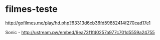 # filmes-teste

http://gofilmes.me/play/hd.php?63313d6cb36fd59852414f270cad17e1

Sonic - http://ustream.pw/embed/9ea73f1f40257a977c701d5559a24755
